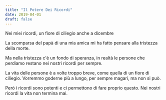```yaml
---
title: "Il Potere Dei Ricordi"
date: 2019-04-01
draft: false
---
```


Nei miei ricordi,
un fiore di ciliegio
anche a dicembre

<!--more-->

La scomparsa del papà di una mia amica mi ha fatto pensare alla tristezza della morte.

Ma nella tristezza c'è un fondo di speranza, in realtà le persone che perdiamo restano nei nostri ricordi per sempre.

La vita delle persone è a volte troppo breve, come quella di un fiore di ciliegio. Vorremmo goderne più a lungo, per sempre magari, ma non si può.

Però i ricordi sono potenti e ci permettono di fare proprio questo. Nei nostri ricordi la vita non termina mai.
